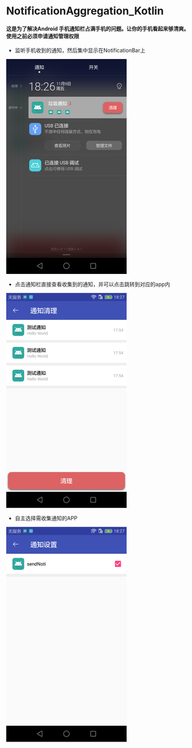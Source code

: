 # NotificationAggregation_Kotlin
#### 这是为了解决Android 手机通知栏占满手机的问题。让你的手机看起来够清爽。使用之前必须申请通知管理权限

+ 监听手机收到的通知，然后集中显示在NotificationBar上

<img src="https://github.com/Warkey1991/NotificationAggregation_Kotlin/blob/master/screenshot/device-2018-11-09-182651.png" width=324 height=576 />

+ 点击通知栏直接查看收集到的通知，并可以点击跳转到对应的app内
<img src="https://github.com/Warkey1991/NotificationAggregation_Kotlin/blob/master/screenshot/device-2018-11-09-182708.png" width=324 height=576  />

+ 自主选择需收集通知的APP
<img src="https://github.com/Warkey1991/NotificationAggregation_Kotlin/blob/master/screenshot/device-2018-11-09-182734.png" width=324 height=576  />
